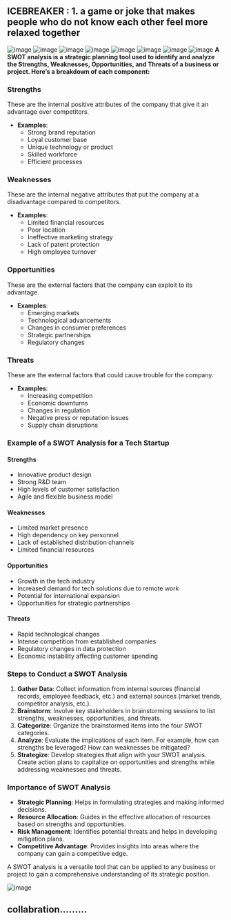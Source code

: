 ## ICEBREAKER : 1. a game or joke that makes people who do not know each other feel more relaxed together 
![image](https://github.com/anusha-tikarya/Soft_skills/assets/84814767/cbf8a6b4-ab4e-4886-b3e4-d2b5424a9337)
![image](https://github.com/anusha-tikarya/Soft_skills/assets/84814767/ffabbd5e-99bc-4c71-89d8-d2606862a82c)
![image](https://github.com/anusha-tikarya/Soft_skills/assets/84814767/b8e3b8c9-cb6f-41e0-affd-090e24955ce0)
![image](https://github.com/anusha-tikarya/Soft_skills/assets/84814767/95535ca9-d0f8-4177-bdb5-fe4083ec210b)
![image](https://github.com/anusha-tikarya/Soft_skills/assets/84814767/5b0b7063-dd4e-4ffe-84b7-ca773af7943b)
![image](https://github.com/anusha-tikarya/Soft_skills/assets/84814767/1f09a051-a8fa-4f56-bbba-300f3d949fc9)
![image](https://github.com/anusha-tikarya/Soft_skills/assets/84814767/d50f3db2-5df0-4a97-8601-7b8de66ef4de)
![image](https://github.com/anusha-tikarya/Soft_skills/assets/84814767/878ca77e-e013-4a96-b41c-e8bc8ec0033e)
**A SWOT analysis is a strategic planning tool used to identify and analyze the Strengths, Weaknesses, Opportunities, and Threats of a business or project. Here’s a breakdown of each component:**

### Strengths
These are the internal positive attributes of the company that give it an advantage over competitors.

- **Examples**:
  - Strong brand reputation
  - Loyal customer base
  - Unique technology or product
  - Skilled workforce
  - Efficient processes

### Weaknesses
These are the internal negative attributes that put the company at a disadvantage compared to competitors.

- **Examples**:
  - Limited financial resources
  - Poor location
  - Ineffective marketing strategy
  - Lack of patent protection
  - High employee turnover

### Opportunities
These are the external factors that the company can exploit to its advantage.

- **Examples**:
  - Emerging markets
  - Technological advancements
  - Changes in consumer preferences
  - Strategic partnerships
  - Regulatory changes

### Threats
These are the external factors that could cause trouble for the company.

- **Examples**:
  - Increasing competition
  - Economic downturns
  - Changes in regulation
  - Negative press or reputation issues
  - Supply chain disruptions

### Example of a SWOT Analysis for a Tech Startup

#### Strengths
- Innovative product design
- Strong R&D team
- High levels of customer satisfaction
- Agile and flexible business model

#### Weaknesses
- Limited market presence
- High dependency on key personnel
- Lack of established distribution channels
- Limited financial resources

#### Opportunities
- Growth in the tech industry
- Increased demand for tech solutions due to remote work
- Potential for international expansion
- Opportunities for strategic partnerships

#### Threats
- Rapid technological changes
- Intense competition from established companies
- Regulatory changes in data protection
- Economic instability affecting customer spending

### Steps to Conduct a SWOT Analysis

1. **Gather Data**: Collect information from internal sources (financial records, employee feedback, etc.) and external sources (market trends, competitor analysis, etc.).
2. **Brainstorm**: Involve key stakeholders in brainstorming sessions to list strengths, weaknesses, opportunities, and threats.
3. **Categorize**: Organize the brainstormed items into the four SWOT categories.
4. **Analyze**: Evaluate the implications of each item. For example, how can strengths be leveraged? How can weaknesses be mitigated?
5. **Strategize**: Develop strategies that align with your SWOT analysis. Create action plans to capitalize on opportunities and strengths while addressing weaknesses and threats.

### Importance of SWOT Analysis
- **Strategic Planning**: Helps in formulating strategies and making informed decisions.
- **Resource Allocation**: Guides in the effective allocation of resources based on strengths and opportunities.
- **Risk Management**: Identifies potential threats and helps in developing mitigation plans.
- **Competitive Advantage**: Provides insights into areas where the company can gain a competitive edge.

A SWOT analysis is a versatile tool that can be applied to any business or project to gain a comprehensive understanding of its strategic position.

![image](https://github.com/anusha-tikarya/Soft_skills/assets/84814767/be84ee2f-f94f-468c-865f-404b31298974)


## collabration.........
